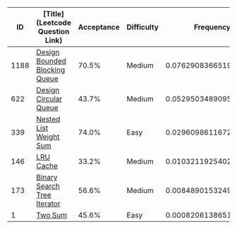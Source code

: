 |ID|[Title](Leetcode Question Link)|Acceptance|Difficulty|Frequency|
|----|-----|----|---|---|
|1188|[Design Bounded Blocking Queue]( https://leetcode.com/problems/design-bounded-blocking-queue)|70.5%|Medium|0.07629083665191388|
|622|[Design Circular Queue]( https://leetcode.com/problems/design-circular-queue)|43.7%|Medium|0.05295034890955832|
|339|[Nested List Weight Sum]( https://leetcode.com/problems/nested-list-weight-sum)|74.0%|Easy|0.02960986116720276|
|146|[LRU Cache]( https://leetcode.com/problems/lru-cache)|33.2%|Medium|0.010321192540274932|
|173|[Binary Search Tree Iterator]( https://leetcode.com/problems/binary-search-tree-iterator)|56.6%|Medium|0.008489015324911316|
|1|[Two Sum]( https://leetcode.com/problems/two-sum)|45.6%|Easy|0.0008206138651873125|
